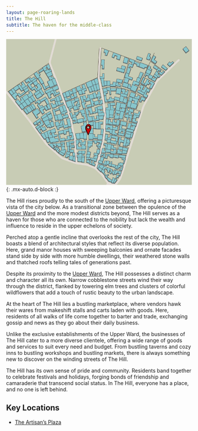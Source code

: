 ```yaml
---
layout: page-roaring-lands
title: The Hill
subtitle: The haven for the middle-class
---
```


![The Hill](/assets/img/regions/the-hill.jpg){: .mx-auto.d-block :}

The Hill rises proudly to the south of the [Upper Ward](/roaring-lands/codex/regions/upper-ward), offering a picturesque vista of the city below. As a transitional zone between the opulence of the [Upper Ward](/roaring-lands/codex/regions/upper-ward) and the more modest districts beyond, The Hill serves as a haven for those who are connected to the nobility but lack the wealth and influence to reside in the upper echelons of society.

Perched atop a gentle incline that overlooks the rest of the city, The Hill boasts a blend of architectural styles that reflect its diverse population. Here, grand manor houses with sweeping balconies and ornate facades stand side by side with more humble dwellings, their weathered stone walls and thatched roofs telling tales of generations past.

Despite its proximity to the [Upper Ward](/roaring-lands/codex/regions/upper-ward), The Hill possesses a distinct charm and character all its own. Narrow cobblestone streets wind their way through the district, flanked by towering elm trees and clusters of colorful wildflowers that add a touch of rustic beauty to the urban landscape.

At the heart of The Hill lies a bustling marketplace, where vendors hawk their wares from makeshift stalls and carts laden with goods. Here, residents of all walks of life come together to barter and trade, exchanging gossip and news as they go about their daily business.

Unlike the exclusive establishments of the Upper Ward, the businesses of The Hill cater to a more diverse clientele, offering a wide range of goods and services to suit every need and budget. From bustling taverns and cozy inns to bustling workshops and bustling markets, there is always something new to discover on the winding streets of The Hill.

The Hill has its own sense of pride and community. Residents band together to celebrate festivals and holidays, forging bonds of friendship and camaraderie that transcend social status. In The Hill, everyone has a place, and no one is left behind.

## Key Locations
- <span class="redacted" markdown="1">[The Artisan’s Plaza](/roaring-lands/codex/regions/the-artisans-plaza)</span>